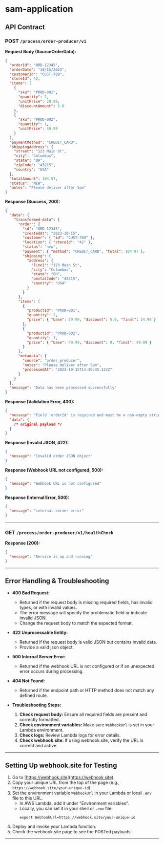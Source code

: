 # sam-application

## API Contract

### POST `/process/order-producer/v1`

**Request Body (SourceOrderData):**

```json
{
  "orderId": "ORD-12345",
  "orderDate": "10/15/2023",
  "customerId": "CUST-789",
  "storeId": 42,
  "items": [
    {
      "sku": "PROD-001",
      "quantity": 2,
      "unitPrice": 29.99,
      "discountAmount": 5.0
    },
    {
      "sku": "PROD-002",
      "quantity": 1,
      "unitPrice": 49.99
    }
  ],
  "paymentMethod": "CREDIT_CARD",
  "shippingAddress": {
    "street": "123 Main St",
    "city": "Columbus",
    "state": "OH",
    "zipCode": "43215",
    "country": "USA"
  },
  "totalAmount": 104.97,
  "status": "NEW",
  "notes": "Please deliver after 5pm"
}
```

**Response (Success, 200):**

```json
{
  "data": {
    "transformed-data": {
      "order": {
        "id": "ORD-12345",
        "createdAt": "2023-10-15",
        "customer": { "id": "CUST-789" },
        "location": { "storeId": "42" },
        "status": "new",
        "payment": { "method": "CREDIT_CARD", "total": 104.97 },
        "shipping": {
          "address": {
            "line1": "123 Main St",
            "city": "Columbus",
            "state": "OH",
            "postalCode": "43215",
            "country": "USA"
          }
        }
      },
      "items": [
        {
          "productId": "PROD-001",
          "quantity": 2,
          "price": { "base": 29.99, "discount": 5.0, "final": 24.99 }
        },
        {
          "productId": "PROD-002",
          "quantity": 1,
          "price": { "base": 49.99, "discount": 0, "final": 49.99 }
        }
      ],
      "metadata": {
        "source": "order_producer",
        "notes": "Please deliver after 5pm",
        "processedAt": "2023-10-15T14:30:45.123Z"
      }
    }
  },
  "message": "Data has been processed successfully"
}
```

**Response (Validation Error, 400):**

```json
{
  "message": "Field 'orderId' is required and must be a non-empty string.",
  "data": {
    /* original payload */
  }
}
```

**Response (Invalid JSON, 422):**

```json
{
  "message": "Invalid order JSON object"
}
```

**Response (Webhook URL not configured, 500):**

```json
{
  "message": "Webhook URL is not configured"
}
```

**Response (Internal Error, 500):**

```json
{
  "message": "internal server error"
}
```

---

### GET `/process/order-producer/v1/healthCheck`

**Response (200):**

```json
{
  "message": "Service is up and running"
}
```

---

## Error Handling & Troubleshooting

- **400 Bad Request:**

  - Returned if the request body is missing required fields, has invalid types, or with invalid values.
  - The error message will specify the problematic field or indicate invalid JSON.
  - Change the request body to match the expected format.

- **422 Unprocessable Entity:**

  - Returned if the request body is valid JSON but contains invalid data.
  - Provide a valid json object.

- **500 Internal Server Error:**

  - Returned if the webhook URL is not configured or if an unexpected error occurs during processing.

- **404 Not Found:**

  - Returned if the endpoint path or HTTP method does not match any defined route.

- **Troubleshooting Steps:**
  1. **Check request body:** Ensure all required fields are present and correctly formatted.
  2. **Check environment variables:** Make sure `WebhookUrl` is set in your Lambda environment.
  3. **Check logs:** Review Lambda logs for error details.
  4. **Check webhook.site:** If using webhook.site, verify the URL is correct and active.

---

## Setting Up webhook.site for Testing

1. Go to [https://webhook.site](https://webhook.site).
2. Copy your unique URL from the top of the page (e.g., `https://webhook.site/your-unique-id`).
3. Set the environment variable `WebhookUrl` in your Lambda or local `.env` file to this URL.
   - In AWS Lambda, add it under "Environment variables".
   - Locally, you can set it in your shell or `.env` file:
     ```
     export WebhookUrl=https://webhook.site/your-unique-id
     ```
4. Deploy and invoke your Lambda function.
5. Check the webhook.site page to see the POSTed payloads.

---
